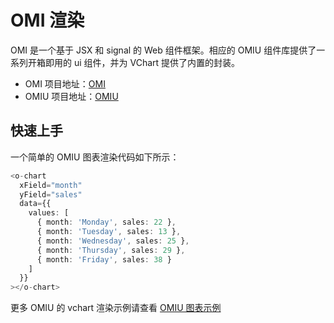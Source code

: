 # OMI 渲染

OMI 是一个基于 JSX 和 signal 的 Web 组件框架。相应的 OMIU 组件库提供了一系列开箱即用的 ui 组件，并为 VChart 提供了内置的封装。

- OMI 项目地址：[OMI](https://omi.cdn-go.cn/home/latest/introduction.html)
- OMIU 项目地址：[OMIU](https://omi.cdn-go.cn/omiu/latest/#/)

## 快速上手

一个简单的 OMIU 图表渲染代码如下所示：

```ts
<o-chart
  xField="month"
  yField="sales"
  data={{
    values: [
      { month: 'Monday', sales: 22 },
      { month: 'Tuesday', sales: 13 },
      { month: 'Wednesday', sales: 25 },
      { month: 'Thursday', sales: 29 },
      { month: 'Friday', sales: 38 }
    ]
  }}
></o-chart>
```

更多 OMIU 的 vchart 渲染示例请查看 [OMIU 图表示例](https://omi.cdn-go.cn/omiu/latest/#/data/chart/)
